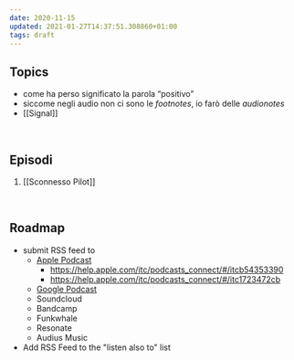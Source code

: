 ```yaml
---
date: 2020-11-15
updated: 2021-01-27T14:37:51.308860+01:00
tags: draft
---
```

## Topics

- come ha perso significato la parola “positivo”
- siccome negli audio non ci sono le *footnotes*, io farò delle *audionotes*
- [[Signal]]

<br>

## Episodi

1. [[Sconnesso Pilot]]

<br>

## Roadmap

- submit RSS feed to
	- [Apple Podcast](https://podcastsconnect.apple.com/my-podcasts/new-feed)
		- <https://help.apple.com/itc/podcasts_connect/#/itcb54353390>
		- <https://help.apple.com/itc/podcasts_connect/#/itc1723472cb>
	- [Google Podcast](https://podcastsmanager.google.com)
	- Soundcloud
	- Bandcamp
	- Funkwhale
	- Resonate
	- Audius Music
- Add RSS Feed to the "listen also to" list